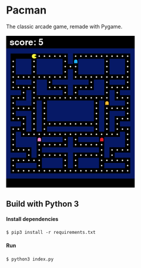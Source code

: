 # Pacman
The classic arcade game, remade with Pygame.
<br><br>
<img src="img/preview.png" width="350">

## Build with Python 3
#### Install dependencies
`$ pip3 install -r requirements.txt`
#### Run
`$ python3 index.py`

